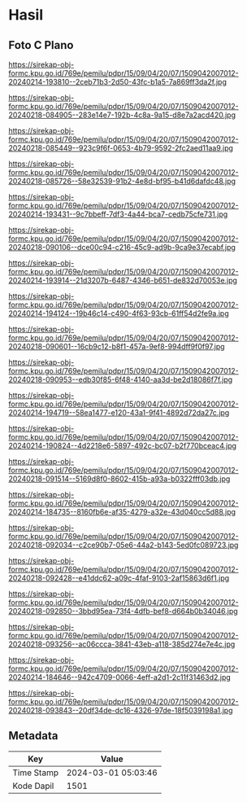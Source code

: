 # Hasil

## Foto C Plano

https://sirekap-obj-formc.kpu.go.id/769e/pemilu/pdpr/15/09/04/20/07/1509042007012-20240214-193810--2ceb71b3-2d50-43fc-b1a5-7a869ff3da2f.jpg

https://sirekap-obj-formc.kpu.go.id/769e/pemilu/pdpr/15/09/04/20/07/1509042007012-20240218-084905--283e14e7-192b-4c8a-9a15-d8e7a2acd420.jpg

https://sirekap-obj-formc.kpu.go.id/769e/pemilu/pdpr/15/09/04/20/07/1509042007012-20240218-085449--923c9f6f-0653-4b79-9592-2fc2aed11aa9.jpg

https://sirekap-obj-formc.kpu.go.id/769e/pemilu/pdpr/15/09/04/20/07/1509042007012-20240218-085726--58e32539-91b2-4e8d-bf95-b41d6dafdc48.jpg

https://sirekap-obj-formc.kpu.go.id/769e/pemilu/pdpr/15/09/04/20/07/1509042007012-20240214-193431--9c7bbeff-7df3-4a44-bca7-cedb75cfe731.jpg

https://sirekap-obj-formc.kpu.go.id/769e/pemilu/pdpr/15/09/04/20/07/1509042007012-20240218-090106--dce00c94-c216-45c9-ad9b-9ca9e37ecabf.jpg

https://sirekap-obj-formc.kpu.go.id/769e/pemilu/pdpr/15/09/04/20/07/1509042007012-20240214-193914--21d3207b-6487-4346-b651-de832d70053e.jpg

https://sirekap-obj-formc.kpu.go.id/769e/pemilu/pdpr/15/09/04/20/07/1509042007012-20240214-194124--19b46c14-c490-4f63-93cb-61ff54d2fe9a.jpg

https://sirekap-obj-formc.kpu.go.id/769e/pemilu/pdpr/15/09/04/20/07/1509042007012-20240218-090601--16cb9c12-b8f1-457a-9ef8-994dff9f0f97.jpg

https://sirekap-obj-formc.kpu.go.id/769e/pemilu/pdpr/15/09/04/20/07/1509042007012-20240218-090953--edb30f85-6f48-4140-aa3d-be2d18086f7f.jpg

https://sirekap-obj-formc.kpu.go.id/769e/pemilu/pdpr/15/09/04/20/07/1509042007012-20240214-194719--58ea1477-e120-43a1-9f41-4892d72da27c.jpg

https://sirekap-obj-formc.kpu.go.id/769e/pemilu/pdpr/15/09/04/20/07/1509042007012-20240214-190824--4d2218e6-5897-492c-bc07-b2f770bceac4.jpg

https://sirekap-obj-formc.kpu.go.id/769e/pemilu/pdpr/15/09/04/20/07/1509042007012-20240218-091514--5169d8f0-8602-415b-a93a-b0322fff03db.jpg

https://sirekap-obj-formc.kpu.go.id/769e/pemilu/pdpr/15/09/04/20/07/1509042007012-20240214-184735--8160fb6e-af35-4279-a32e-43d040cc5d88.jpg

https://sirekap-obj-formc.kpu.go.id/769e/pemilu/pdpr/15/09/04/20/07/1509042007012-20240218-092034--c2ce90b7-05e6-44a2-b143-5ed0fc089723.jpg

https://sirekap-obj-formc.kpu.go.id/769e/pemilu/pdpr/15/09/04/20/07/1509042007012-20240218-092428--e41ddc62-a09c-4faf-9103-2af15863d6f1.jpg

https://sirekap-obj-formc.kpu.go.id/769e/pemilu/pdpr/15/09/04/20/07/1509042007012-20240218-092850--3bbd95ea-73f4-4dfb-bef8-d664b0b34046.jpg

https://sirekap-obj-formc.kpu.go.id/769e/pemilu/pdpr/15/09/04/20/07/1509042007012-20240218-093256--ac06ccca-3841-43eb-a118-385d274e7e4c.jpg

https://sirekap-obj-formc.kpu.go.id/769e/pemilu/pdpr/15/09/04/20/07/1509042007012-20240214-184646--942c4709-0066-4eff-a2d1-2c11f31463d2.jpg

https://sirekap-obj-formc.kpu.go.id/769e/pemilu/pdpr/15/09/04/20/07/1509042007012-20240218-093843--20df34de-dc16-4326-97de-18f5039198a1.jpg


## Metadata

| Key        | Value               |
| ---------- | ------------------- |
| Time Stamp | 2024-03-01 05:03:46 |
| Kode Dapil | 1501                |



